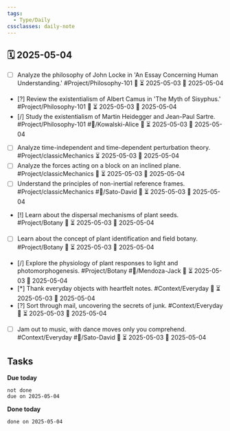 ```yaml
---
tags:
  - Type/Daily
cssclasses: daily-note
---
```


## 🗓️ 2025-05-04

- [ ] Analyze the philosophy of John Locke in 'An Essay Concerning Human Understanding.' #Project/Philosophy-101 🔽 ⏳ 2025-05-03 📅 2025-05-04
- [?] Review the existentialism of Albert Camus in 'The Myth of Sisyphus.' #Project/Philosophy-101 🔺 ⏳ 2025-05-03 📅 2025-05-04
- [/] Study the existentialism of Martin Heidegger and Jean-Paul Sartre. #Project/Philosophy-101 #👤/Kowalski-Alice 🔽 ⏳ 2025-05-03 📅 2025-05-04
- [ ] Analyze time-independent and time-dependent perturbation theory. #Project/classicMechanics ⏳ 2025-05-03 📅 2025-05-04
- [ ] Analyze the forces acting on a block on an inclined plane. #Project/classicMechanics 🔺 ⏳ 2025-05-03 📅 2025-05-04
- [ ] Understand the principles of non-inertial reference frames. #Project/classicMechanics #👤/Sato-David 🔽 ⏳ 2025-05-03 📅 2025-05-04
- [!] Learn about the dispersal mechanisms of plant seeds. #Project/Botany 🔽 ⏳ 2025-05-03 📅 2025-05-04
- [ ] Learn about the concept of plant identification and field botany. #Project/Botany 🔽 ⏳ 2025-05-03 📅 2025-05-04
- [/] Explore the physiology of plant responses to light and photomorphogenesis. #Project/Botany #👤/Mendoza-Jack 🔼 ⏳ 2025-05-03 📅 2025-05-04
- [*] Thank everyday objects with heartfelt notes. #Context/Everyday 🔺 ⏳ 2025-05-03 📅 2025-05-04
- [?] Sort through mail, uncovering the secrets of junk. #Context/Everyday 🔽 ⏳ 2025-05-03 📅 2025-05-04
- [ ] Jam out to music, with dance moves only you comprehend. #Context/Everyday #👤/Sato-David 🔺 ⏳ 2025-05-03 📅 2025-05-04

## Tasks

**Due today**

```tasks
not done
due on 2025-05-04
```

**Done today**

```tasks
done on 2025-05-04
```
            